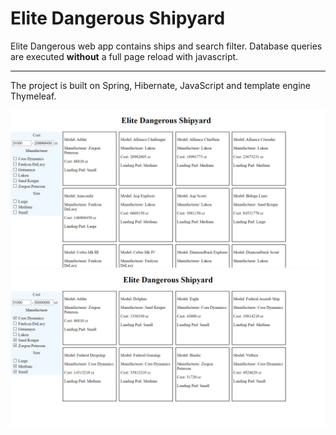 # Elite Dangerous Shipyard

Elite Dangerous web app contains ships and search filter. 
Database queries are executed **without** a full page reload with javascript.
***
The project is built on Spring, Hibernate, JavaScript and template engine Thymeleaf.

![Image alt](https://github.com/Demosocket/EliteDangerousShipyard/blob/master/screenshots/StartPage.png)
![Image alt](https://github.com/Demosocket/EliteDangerousShipyard/blob/master/screenshots/SearchQuery.png)

